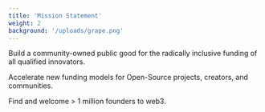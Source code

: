 ```yaml
---
title: 'Mission Statement'
weight: 2
background: '/uploads/grape.png'
---
```


Build a community-owned public good for the radically inclusive funding of all qualified innovators.

Accelerate new funding models for Open-Source projects, creators, and communities.

Find and welcome > 1 million founders to web3.
